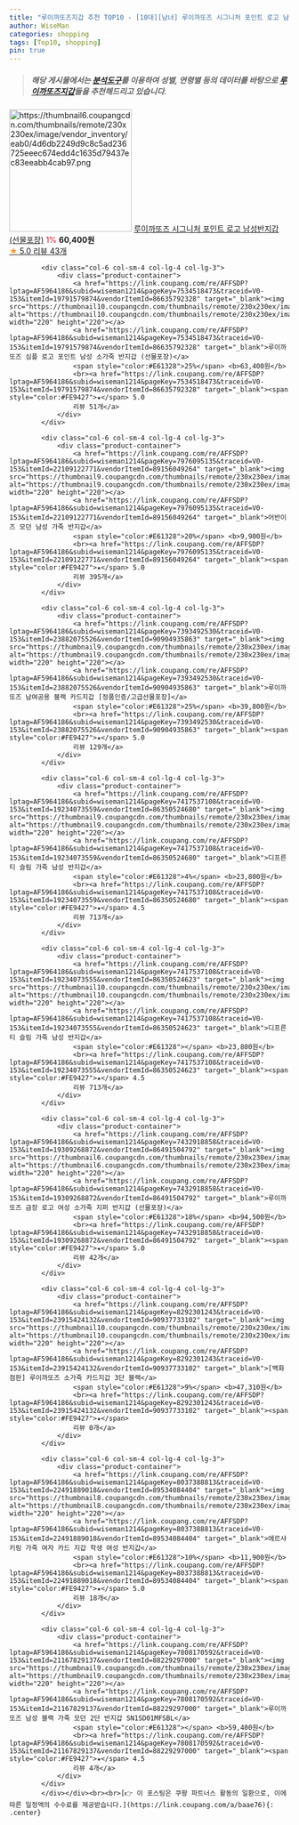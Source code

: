 ```yaml
---
title: "루이까또즈지갑 추천 TOP10 - [10대][남녀] 루이까또즈 시그니처 포인트 로고 남성반지갑 (선물포장)"
author: WiseMan
categories: shopping
tags: [Top10, shopping]
pin: true
---
```


> ##### 해당 게시물에서는 [**분석도구**](https://itemscout.io/)를 이용하여 **성별**, **연령별** 등의 데이터를 바탕으로 [**루이까또즈지갑**](https://link.coupang.com/a/baae76)들을 추천해드리고 있습니다.
<div class="container"><div class="row">
            <div class="col-6 col-sm-4 col-lg-4 col-lg-3">
                <div class="product-container">
                    <a href="https://link.coupang.com/re/AFFSDP?lptag=AF5964186&subid=wiseman1214&pageKey=7639521540&traceid=V0-153&itemId=20294672513&vendorItemId=86568145366" target="_blank"><img src="https://thumbnail6.coupangcdn.com/thumbnails/remote/230x230ex/image/vendor_inventory/eab0/4d6db2249d9c8c5ad236725eeec674edd4c1635d79437ec83eeabb4cab97.png" alt="https://thumbnail6.coupangcdn.com/thumbnails/remote/230x230ex/image/vendor_inventory/eab0/4d6db2249d9c8c5ad236725eeec674edd4c1635d79437ec83eeabb4cab97.png" width="220" height="220"></a>
                    <a href="https://link.coupang.com/re/AFFSDP?lptag=AF5964186&subid=wiseman1214&pageKey=7639521540&traceid=V0-153&itemId=20294672513&vendorItemId=86568145366" target="_blank">루이까또즈 시그니처 포인트 로고 남성반지갑 (선물포장)</a>
                    <span style="color:#E61328">1%</span> <b>60,400원</b>
                    <br><a href="https://link.coupang.com/re/AFFSDP?lptag=AF5964186&subid=wiseman1214&pageKey=7639521540&traceid=V0-153&itemId=20294672513&vendorItemId=86568145366" target="_blank"><span style="color:#FE9427">★</span> 5.0
                    리뷰 43개</a>
                </div>
            </div>
            
            <div class="col-6 col-sm-4 col-lg-4 col-lg-3">
                <div class="product-container">
                    <a href="https://link.coupang.com/re/AFFSDP?lptag=AF5964186&subid=wiseman1214&pageKey=7534518473&traceid=V0-153&itemId=19791579874&vendorItemId=86635792328" target="_blank"><img src="https://thumbnail10.coupangcdn.com/thumbnails/remote/230x230ex/image/vendor_inventory/fd61/8fdbf655daf32fef3b2edb80c0a8bd9395902f22b791e1e32fe5570f52e6.png" alt="https://thumbnail10.coupangcdn.com/thumbnails/remote/230x230ex/image/vendor_inventory/fd61/8fdbf655daf32fef3b2edb80c0a8bd9395902f22b791e1e32fe5570f52e6.png" width="220" height="220"></a>
                    <a href="https://link.coupang.com/re/AFFSDP?lptag=AF5964186&subid=wiseman1214&pageKey=7534518473&traceid=V0-153&itemId=19791579874&vendorItemId=86635792328" target="_blank">루이까또즈 심플 로고 포인트 남성 소가죽 반지갑 (선물포장)</a>
                    <span style="color:#E61328">25%</span> <b>63,400원</b>
                    <br><a href="https://link.coupang.com/re/AFFSDP?lptag=AF5964186&subid=wiseman1214&pageKey=7534518473&traceid=V0-153&itemId=19791579874&vendorItemId=86635792328" target="_blank"><span style="color:#FE9427">★</span> 5.0
                    리뷰 51개</a>
                </div>
            </div>
            
            <div class="col-6 col-sm-4 col-lg-4 col-lg-3">
                <div class="product-container">
                    <a href="https://link.coupang.com/re/AFFSDP?lptag=AF5964186&subid=wiseman1214&pageKey=7976095135&traceid=V0-153&itemId=22109122771&vendorItemId=89156049264" target="_blank"><img src="https://thumbnail9.coupangcdn.com/thumbnails/remote/230x230ex/image/vendor_inventory/eec7/fe119709dee80f8ac3213184accd104b45155854f7692d44a7cef7e1732a.jpg" alt="https://thumbnail9.coupangcdn.com/thumbnails/remote/230x230ex/image/vendor_inventory/eec7/fe119709dee80f8ac3213184accd104b45155854f7692d44a7cef7e1732a.jpg" width="220" height="220"></a>
                    <a href="https://link.coupang.com/re/AFFSDP?lptag=AF5964186&subid=wiseman1214&pageKey=7976095135&traceid=V0-153&itemId=22109122771&vendorItemId=89156049264" target="_blank">어반이즈 모던 남성 가죽 반지갑</a>
                    <span style="color:#E61328">20%</span> <b>9,900원</b>
                    <br><a href="https://link.coupang.com/re/AFFSDP?lptag=AF5964186&subid=wiseman1214&pageKey=7976095135&traceid=V0-153&itemId=22109122771&vendorItemId=89156049264" target="_blank"><span style="color:#FE9427">★</span> 5.0
                    리뷰 395개</a>
                </div>
            </div>
            
            <div class="col-6 col-sm-4 col-lg-4 col-lg-3">
                <div class="product-container">
                    <a href="https://link.coupang.com/re/AFFSDP?lptag=AF5964186&subid=wiseman1214&pageKey=7393492530&traceid=V0-153&itemId=23882075526&vendorItemId=90904935863" target="_blank"><img src="https://thumbnail9.coupangcdn.com/thumbnails/remote/230x230ex/image/vendor_inventory/4606/ca772348d8d53fc8041f48474c01369373ca62dd65c155d531f9ea56a3ce.png" alt="https://thumbnail9.coupangcdn.com/thumbnails/remote/230x230ex/image/vendor_inventory/4606/ca772348d8d53fc8041f48474c01369373ca62dd65c155d531f9ea56a3ce.png" width="220" height="220"></a>
                    <a href="https://link.coupang.com/re/AFFSDP?lptag=AF5964186&subid=wiseman1214&pageKey=7393492530&traceid=V0-153&itemId=23882075526&vendorItemId=90904935863" target="_blank">루이까또즈 남여공용 블랙 카드지갑 [정품인증/고급선물포장]</a>
                    <span style="color:#E61328">25%</span> <b>39,800원</b>
                    <br><a href="https://link.coupang.com/re/AFFSDP?lptag=AF5964186&subid=wiseman1214&pageKey=7393492530&traceid=V0-153&itemId=23882075526&vendorItemId=90904935863" target="_blank"><span style="color:#FE9427">★</span> 5.0
                    리뷰 129개</a>
                </div>
            </div>
            
            <div class="col-6 col-sm-4 col-lg-4 col-lg-3">
                <div class="product-container">
                    <a href="https://link.coupang.com/re/AFFSDP?lptag=AF5964186&subid=wiseman1214&pageKey=7417537108&traceid=V0-153&itemId=19234073559&vendorItemId=86350524680" target="_blank"><img src="https://thumbnail9.coupangcdn.com/thumbnails/remote/230x230ex/image/vendor_inventory/a9a6/cad7d9b7c7b8984bda8899b78d9e14e2be28ff6ed42541d5ddb07743931b.png" alt="https://thumbnail9.coupangcdn.com/thumbnails/remote/230x230ex/image/vendor_inventory/a9a6/cad7d9b7c7b8984bda8899b78d9e14e2be28ff6ed42541d5ddb07743931b.png" width="220" height="220"></a>
                    <a href="https://link.coupang.com/re/AFFSDP?lptag=AF5964186&subid=wiseman1214&pageKey=7417537108&traceid=V0-153&itemId=19234073559&vendorItemId=86350524680" target="_blank">디프른티 슬림 가죽 남성 반지갑</a>
                    <span style="color:#E61328">4%</span> <b>23,800원</b>
                    <br><a href="https://link.coupang.com/re/AFFSDP?lptag=AF5964186&subid=wiseman1214&pageKey=7417537108&traceid=V0-153&itemId=19234073559&vendorItemId=86350524680" target="_blank"><span style="color:#FE9427">★</span> 4.5
                    리뷰 713개</a>
                </div>
            </div>
            
            <div class="col-6 col-sm-4 col-lg-4 col-lg-3">
                <div class="product-container">
                    <a href="https://link.coupang.com/re/AFFSDP?lptag=AF5964186&subid=wiseman1214&pageKey=7417537108&traceid=V0-153&itemId=19234073555&vendorItemId=86350524623" target="_blank"><img src="https://thumbnail10.coupangcdn.com/thumbnails/remote/230x230ex/image/vendor_inventory/db00/7714db0c654398a8134296f6c9ac8f184e3d45ce8c8c46f6f75e3018e564.jpg" alt="https://thumbnail10.coupangcdn.com/thumbnails/remote/230x230ex/image/vendor_inventory/db00/7714db0c654398a8134296f6c9ac8f184e3d45ce8c8c46f6f75e3018e564.jpg" width="220" height="220"></a>
                    <a href="https://link.coupang.com/re/AFFSDP?lptag=AF5964186&subid=wiseman1214&pageKey=7417537108&traceid=V0-153&itemId=19234073555&vendorItemId=86350524623" target="_blank">디프른티 슬림 가죽 남성 반지갑</a>
                    <span style="color:#E61328"></span> <b>23,800원</b>
                    <br><a href="https://link.coupang.com/re/AFFSDP?lptag=AF5964186&subid=wiseman1214&pageKey=7417537108&traceid=V0-153&itemId=19234073555&vendorItemId=86350524623" target="_blank"><span style="color:#FE9427">★</span> 4.5
                    리뷰 713개</a>
                </div>
            </div>
            
            <div class="col-6 col-sm-4 col-lg-4 col-lg-3">
                <div class="product-container">
                    <a href="https://link.coupang.com/re/AFFSDP?lptag=AF5964186&subid=wiseman1214&pageKey=7432918858&traceid=V0-153&itemId=19309268872&vendorItemId=86491504792" target="_blank"><img src="https://thumbnail6.coupangcdn.com/thumbnails/remote/230x230ex/image/vendor_inventory/112a/59ee3877ab0da0508458d2c0d6f3c2b8165f125721d3711b55ff906a42ce.png" alt="https://thumbnail6.coupangcdn.com/thumbnails/remote/230x230ex/image/vendor_inventory/112a/59ee3877ab0da0508458d2c0d6f3c2b8165f125721d3711b55ff906a42ce.png" width="220" height="220"></a>
                    <a href="https://link.coupang.com/re/AFFSDP?lptag=AF5964186&subid=wiseman1214&pageKey=7432918858&traceid=V0-153&itemId=19309268872&vendorItemId=86491504792" target="_blank">루이까또즈 금장 로고 여성 소가죽 지퍼 반지갑 (선물포장)</a>
                    <span style="color:#E61328">18%</span> <b>94,500원</b>
                    <br><a href="https://link.coupang.com/re/AFFSDP?lptag=AF5964186&subid=wiseman1214&pageKey=7432918858&traceid=V0-153&itemId=19309268872&vendorItemId=86491504792" target="_blank"><span style="color:#FE9427">★</span> 5.0
                    리뷰 42개</a>
                </div>
            </div>
            
            <div class="col-6 col-sm-4 col-lg-4 col-lg-3">
                <div class="product-container">
                    <a href="https://link.coupang.com/re/AFFSDP?lptag=AF5964186&subid=wiseman1214&pageKey=8292301243&traceid=V0-153&itemId=23915424132&vendorItemId=90937733102" target="_blank"><img src="https://thumbnail10.coupangcdn.com/thumbnails/remote/230x230ex/image/vendor_inventory/2027/1d686a8e944ed0d173e8e797a0e1fcf0eed4ba9cdfbae4a2a8c1d4a81bba.jpg" alt="https://thumbnail10.coupangcdn.com/thumbnails/remote/230x230ex/image/vendor_inventory/2027/1d686a8e944ed0d173e8e797a0e1fcf0eed4ba9cdfbae4a2a8c1d4a81bba.jpg" width="220" height="220"></a>
                    <a href="https://link.coupang.com/re/AFFSDP?lptag=AF5964186&subid=wiseman1214&pageKey=8292301243&traceid=V0-153&itemId=23915424132&vendorItemId=90937733102" target="_blank">[백화점판] 루이까또즈 소가죽 카드지갑 3단 블랙</a>
                    <span style="color:#E61328">9%</span> <b>47,310원</b>
                    <br><a href="https://link.coupang.com/re/AFFSDP?lptag=AF5964186&subid=wiseman1214&pageKey=8292301243&traceid=V0-153&itemId=23915424132&vendorItemId=90937733102" target="_blank"><span style="color:#FE9427">★</span> 
                    리뷰 0개</a>
                </div>
            </div>
            
            <div class="col-6 col-sm-4 col-lg-4 col-lg-3">
                <div class="product-container">
                    <a href="https://link.coupang.com/re/AFFSDP?lptag=AF5964186&subid=wiseman1214&pageKey=8037388813&traceid=V0-153&itemId=22491889018&vendorItemId=89534084404" target="_blank"><img src="https://thumbnail8.coupangcdn.com/thumbnails/remote/230x230ex/image/vendor_inventory/59b5/fd2cf5922d24926248b8953a0b149a6b07a25d21b23bb7d8092023fe08d6.jpg" alt="https://thumbnail8.coupangcdn.com/thumbnails/remote/230x230ex/image/vendor_inventory/59b5/fd2cf5922d24926248b8953a0b149a6b07a25d21b23bb7d8092023fe08d6.jpg" width="220" height="220"></a>
                    <a href="https://link.coupang.com/re/AFFSDP?lptag=AF5964186&subid=wiseman1214&pageKey=8037388813&traceid=V0-153&itemId=22491889018&vendorItemId=89534084404" target="_blank">에르샤 키링 가죽 여자 카드 지갑 학생 여성 반지갑</a>
                    <span style="color:#E61328">10%</span> <b>11,900원</b>
                    <br><a href="https://link.coupang.com/re/AFFSDP?lptag=AF5964186&subid=wiseman1214&pageKey=8037388813&traceid=V0-153&itemId=22491889018&vendorItemId=89534084404" target="_blank"><span style="color:#FE9427">★</span> 5.0
                    리뷰 18개</a>
                </div>
            </div>
            
            <div class="col-6 col-sm-4 col-lg-4 col-lg-3">
                <div class="product-container">
                    <a href="https://link.coupang.com/re/AFFSDP?lptag=AF5964186&subid=wiseman1214&pageKey=7808170592&traceid=V0-153&itemId=21167829137&vendorItemId=88229297000" target="_blank"><img src="https://thumbnail9.coupangcdn.com/thumbnails/remote/230x230ex/image/vendor_inventory/7071/dadaf9b9cecb2dea8b787165927c9cee75703f77c56056b3b4fbc7d29f13.png" alt="https://thumbnail9.coupangcdn.com/thumbnails/remote/230x230ex/image/vendor_inventory/7071/dadaf9b9cecb2dea8b787165927c9cee75703f77c56056b3b4fbc7d29f13.png" width="220" height="220"></a>
                    <a href="https://link.coupang.com/re/AFFSDP?lptag=AF5964186&subid=wiseman1214&pageKey=7808170592&traceid=V0-153&itemId=21167829137&vendorItemId=88229297000" target="_blank">루이까또즈 남성 블랙 가죽 모던 2단 반지갑 SN1SD01MFSBL</a>
                    <span style="color:#E61328"></span> <b>59,400원</b>
                    <br><a href="https://link.coupang.com/re/AFFSDP?lptag=AF5964186&subid=wiseman1214&pageKey=7808170592&traceid=V0-153&itemId=21167829137&vendorItemId=88229297000" target="_blank"><span style="color:#FE9427">★</span> 4.5
                    리뷰 4개</a>
                </div>
            </div>
            </div></div><br><br>[👉 이 포스팅은 쿠팡 파트너스 활동의 일환으로, 이에 따른 일정액의 수수료를 제공받습니다.](https://link.coupang.com/a/baae76){: .center}